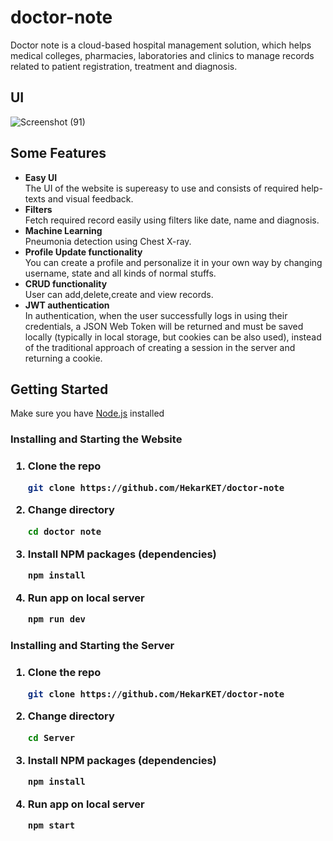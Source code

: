 # doctor-note

Doctor note is a cloud-based hospital management solution, which helps medical colleges, pharmacies, laboratories and clinics to manage records related to patient registration, treatment and diagnosis.

## UI
![Screenshot (91)](https://user-images.githubusercontent.com/63460746/160647957-85150762-6f2c-4582-a806-6f5b7cc72490.png)


## Some Features

* **Easy UI** </br>
The UI of the website is supereasy to use and consists of required help-texts and visual feedback.
* **Filters** </br>
Fetch required record easily using filters like date, name and diagnosis.
* **Machine Learning** </br>
Pneumonia detection using Chest X-ray.
* **Profile Update functionality**</br>
You can create a profile and personalize it in your own way by changing username, state and all kinds of normal stuffs.
* **CRUD functionality**</br>
User can add,delete,create and view records.
* **JWT authentication**</br>
In authentication, when the user successfully logs in using their credentials, a JSON Web Token will be returned and must be saved locally (typically in local storage, but cookies can be also used), instead of the traditional approach of creating a session in the server and returning a cookie.

## Getting Started

<p>Make sure you have <a href="https://nodejs.org">Node.js</a> installed</p>
<h3>Installing and Starting the Website<h3>
   
1. Clone the repo
   ```sh
   git clone https://github.com/HekarKET/doctor-note
   ```
2. Change directory
   ```sh
   cd doctor note
   ```
3. Install NPM packages (dependencies)
   ```sh
   npm install
   ```
4. Run app on local server
   ```sh
   npm run dev
   ```
<h3>Installing and Starting the Server<h3>
   
1. Clone the repo
   ```sh
   git clone https://github.com/HekarKET/doctor-note
   ```
2. Change directory
   ```sh
   cd Server
   ```
3. Install NPM packages (dependencies)
   ```sh
   npm install
   ```
4. Run app on local server
   ```sh
   npm start
   ```
